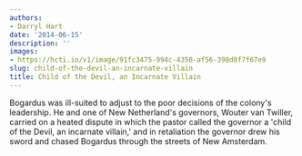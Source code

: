 ```yaml
---
authors:
- Darryl Hart
date: '2014-06-15'
description: ''
images:
- https://hcti.io/v1/image/91fc3475-994c-4350-af56-398d0f7f67e9
slug: child-of-the-devil-an-incarnate-villain
title: Child of the Devil, an Incarnate Villain
---
```


Bogardus was ill-suited to adjust to the poor decisions of the colony's leadership. He and one of New Netherland's governors, Wouter van Twiller, carried on a heated dispute in which the pastor called the governor a 'child of the Devil, an incarnate villain,' and in retaliation the governor drew his sword and chased Bogardus through the streets of New Amsterdam.